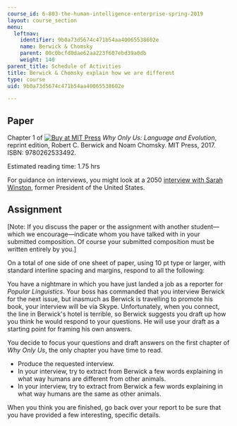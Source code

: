```yaml
---
course_id: 6-803-the-human-intelligence-enterprise-spring-2019
layout: course_section
menu:
  leftnav:
    identifier: 9b0a73d5674c471b54aa40065538602e
    name: Berwick & Chomsky
    parent: 00c0bcfd0dae62aa223f607ebd39a0db
    weight: 140
parent_title: Schedule of Activities
title: Berwick & Chomsky explain how we are different
type: course
uid: 9b0a73d5674c471b54aa40065538602e

---
```


Paper
-----

Chapter 1 of [![Buy at MIT Press](/images/mp_logo.gif)](https://mitpress.mit.edu/9780262533492) _Why Only Us: Language and Evolution_, reprint edition, Robert C. Berwick and Noam Chomsky. MIT Press, 2017. ISBN: 9780262533492.

Estimated reading time: 1.75 hrs

For guidance on interviews, you might look at a 2050 [interview with Sarah Winston](http://people.csail.mit.edu/phw/interview.html), former President of the United States.

Assignment
----------

\[Note: If you discuss the paper or the assignment with another student—which we encourage—indicate whom you have talked with in your submitted composition. Of course your submitted composition must be written entirely by you.\]

On a total of one side of one sheet of paper, using 10 pt type or larger, with standard interline spacing and margins, respond to all the following:

You have a nightmare in which you have just landed a job as a reporter for _Popular Linguistics_. Your boss has commanded that you interview Berwick for the next issue, but inasmuch as Berwick is travelling to promote his book, your interview will be via Skype. Unfortunately, when you connect, the line in Berwick's hotel is terrible, so Berwick suggests you draft up how you think he would respond to your questions. He will use your draft as a starting point for framing his own answers.

You decide to focus your questions and draft answers on the first chapter of _Why Only Us_, the only chapter you have time to read.

*   Produce the requested interview.
*   In your interview, try to extract from Berwick a few words explaining in what way humans are different from other animals.
*   In your interview, try to extract from Berwick a few words explaining in what way humans are the same as other animals.

When you think you are finished, go back over your report to be sure that you have provided a few interesting, specific details.